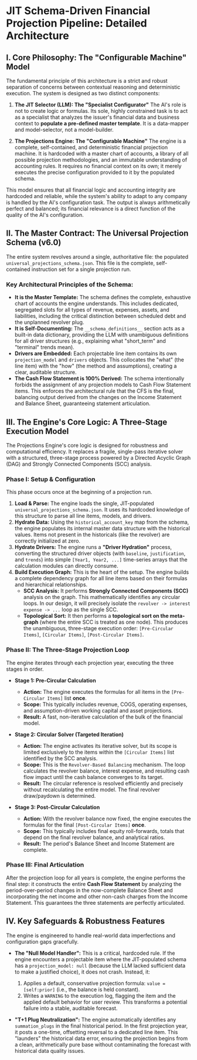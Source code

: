 # **JIT Schema-Driven Financial Projection Pipeline: Detailed Architecture**

## I. Core Philosophy: The "Configurable Machine" Model

The fundamental principle of this architecture is a strict and robust separation of concerns between contextual reasoning and deterministic execution. The system is designed as two distinct components:

1.  **The JIT Selector (LLM): The "Specialist Configurator"**
    The AI's role is not to create logic or formulas. Its sole, highly constrained task is to act as a specialist that analyzes the issuer's financial data and business context to **populate a pre-defined master template**. It is a data-mapper and model-selector, not a model-builder.

2.  **The Projections Engine: The "Configurable Machine"**
    The engine is a complete, self-contained, and deterministic financial projection machine. It is hardcoded with a master chart of accounts, a library of all possible projection methodologies, and an immutable understanding of accounting rules. It requires no financial context on its own; it merely executes the precise configuration provided to it by the populated schema.

This model ensures that all financial logic and accounting integrity are hardcoded and reliable, while the system's ability to adapt to any company is handled by the AI's configuration task. The output is always arithmetically perfect and balanced; its financial relevance is a direct function of the quality of the AI's configuration.

## II. The Master Contract: The Universal Projection Schema (v6.0)

The entire system revolves around a single, authoritative file: the populated `universal_projections_schema.json`. This file is the complete, self-contained instruction set for a single projection run.

### Key Architectural Principles of the Schema:

*   **It is the Master Template:** The schema defines the complete, exhaustive chart of accounts the engine understands. This includes dedicated, segregated slots for all types of revenue, expenses, assets, and liabilities, including the critical distinction between scheduled debt and the unplanned revolver plug.
*   **It is Self-Documenting:** The `__schema_definitions__` section acts as a built-in data dictionary, providing the LLM with unambiguous definitions for all driver structures (e.g., explaining what "short_term" and "terminal" trends mean).
*   **Drivers are Embedded:** Each projectable line item contains its own `projection_model` and `drivers` objects. This collocates the "what" (the line item) with the "how" (the method and assumptions), creating a clear, auditable structure.
*   **The Cash Flow Statement is 100% Derived:** The schema intentionally forbids the assignment of any projection models to Cash Flow Statement items. This enforces the architectural rule that the CFS is the final, balancing output derived from the changes on the Income Statement and Balance Sheet, guaranteeing statement articulation.

## III. The Engine's Core Logic: A Three-Stage Execution Model

The Projections Engine's core logic is designed for robustness and computational efficiency. It replaces a fragile, single-pass iterative solver with a structured, three-stage process powered by a Directed Acyclic Graph (DAG) and Strongly Connected Components (SCC) analysis.

### Phase I: Setup & Configuration

This phase occurs once at the beginning of a projection run.

1.  **Load & Parse:** The engine loads the single, JIT-populated `universal_projections_schema.json`. It uses its hardcoded knowledge of this structure to parse all line items, models, and drivers.
2.  **Hydrate Data:** Using the `historical_account_key` map from the schema, the engine populates its internal master data structure with the historical values. Items not present in the historicals (like the revolver) are correctly initialized at zero.
3.  **Hydrate Drivers:** The engine runs a **"Driver Hydration"** process, converting the structured driver objects (with `baseline`, `justification`, and `trends`) into simple `[Year1, Year2, ...]` time-series arrays that the calculation modules can directly consume.
4.  **Build Execution Graph:** This is the heart of the setup. The engine builds a complete dependency graph for all line items based on their formulas and hierarchical relationships.
    *   **SCC Analysis:** It performs **Strongly Connected Components (SCC)** analysis on the graph. This mathematically identifies any circular loops. In our design, it will precisely isolate the `revolver -> interest expense -> ...` loop as the single SCC.
    *   **Topological Sort:** It then performs a **topological sort on the meta-graph** (where the entire SCC is treated as one node). This produces the unambiguous, three-stage execution order: `[Pre-Circular Items]`, `[Circular Items]`, `[Post-Circular Items]`.

### Phase II: The Three-Stage Projection Loop

The engine iterates through each projection year, executing the three stages in order.

*   **Stage 1: Pre-Circular Calculation**
    *   **Action:** The engine executes the formulas for all items in the `[Pre-Circular Items]` list **once**.
    *   **Scope:** This typically includes revenue, COGS, operating expenses, and assumption-driven working capital and asset projections.
    *   **Result:** A fast, non-iterative calculation of the bulk of the financial model.

*   **Stage 2: Circular Solver (Targeted Iteration)**
    *   **Action:** The engine activates its iterative solver, but its scope is limited exclusively to the items within the `[Circular Items]` list identified by the SCC analysis.
    *   **Scope:** This is the `Revolver-Based Balancing` mechanism. The loop calculates the revolver balance, interest expense, and resulting cash flow impact until the cash balance converges to its target.
    *   **Result:** The circular reference is resolved efficiently and precisely without recalculating the entire model. The final revolver draw/paydown is determined.

*   **Stage 3: Post-Circular Calculation**
    *   **Action:** With the revolver balance now fixed, the engine executes the formulas for the final `[Post-Circular Items]` **once**.
    *   **Scope:** This typically includes final equity roll-forwards, totals that depend on the final revolver balance, and analytical ratios.
    *   **Result:** The period's Balance Sheet and Income Statement are complete.

### Phase III: Final Articulation

After the projection loop for all years is complete, the engine performs the final step: it constructs the entire **Cash Flow Statement** by analyzing the period-over-period changes in the now-complete Balance Sheet and incorporating the net income and other non-cash charges from the Income Statement. This guarantees the three statements are perfectly articulated.

## IV. Key Safeguards & Robustness Features

The engine is engineered to handle real-world data imperfections and configuration gaps gracefully.

*   **The "Null Model Handler":** This is a critical, hardcoded rule. If the engine encounters a projectable item where the JIT-populated schema has a `projection_model: null` (because the LLM lacked sufficient data to make a justified choice), it does not crash. Instead, it:
    1.  Applies a default, conservative projection formula: `value = [self:prior]` (i.e., the balance is held constant).
    2.  Writes a `WARNING` to the execution log, flagging the item and the applied default behavior for user review.
    This transforms a potential failure into a stable, auditable forecast.

*   **"T+1 Plug Neutralization":** The engine automatically identifies any `summation_plugs` in the final historical period. In the first projection year, it posts a one-time, offsetting reversal to a dedicated line item. This "launders" the historical data error, ensuring the projection begins from a clean, arithmetically pure base without contaminating the forecast with historical data quality issues.